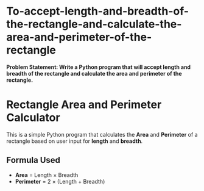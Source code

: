 # To-accept-length-and-breadth-of-the-rectangle-and-calculate-the-area-and-perimeter-of-the-rectangle

**Problem Statement: Write a Python program that will accept length and breadth of the rectangle and calculate the area and perimeter of the rectangle.**

# Rectangle Area and Perimeter Calculator 

This is a simple Python program that calculates the **Area** and **Perimeter** of a rectangle based on user input for **length** and **breadth**.

##  Formula Used

- **Area** = Length × Breadth  
- **Perimeter** = 2 × (Length + Breadth)
